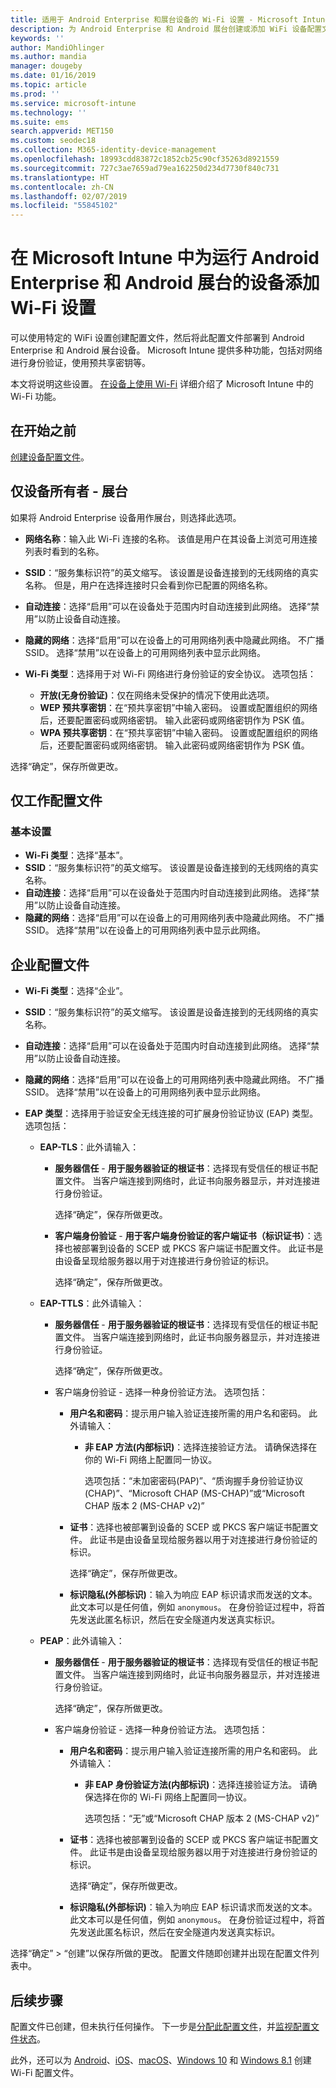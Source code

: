 ```yaml
---
title: 适用于 Android Enterprise 和展台设备的 Wi-Fi 设置 - Microsoft Intune | Microsoft Docs
description: 为 Android Enterprise 和 Android 展台创建或添加 WiFi 设备配置文件。 请参阅不同的设置，包括添加证书、选择 EAP 类型以及在 Microsoft Intune 中选择身份验证方法。 对于展台设备，还要输入网络的预共享密码。
keywords: ''
author: MandiOhlinger
ms.author: mandia
manager: dougeby
ms.date: 01/16/2019
ms.topic: article
ms.prod: ''
ms.service: microsoft-intune
ms.technology: ''
ms.suite: ems
search.appverid: MET150
ms.custom: seodec18
ms.collection: M365-identity-device-management
ms.openlocfilehash: 18993cdd83872c1852cb25c90cf35263d8921559
ms.sourcegitcommit: 727c3ae7659ad79ea162250d234d7730f840c731
ms.translationtype: HT
ms.contentlocale: zh-CN
ms.lasthandoff: 02/07/2019
ms.locfileid: "55845102"
---
```

# <a name="add-wi-fi-settings-for-devices-running-android-enterprise-and-android-kiosk-in-microsoft-intune"></a>在 Microsoft Intune 中为运行 Android Enterprise 和 Android 展台的设备添加 Wi-Fi 设置

可以使用特定的 WiFi 设置创建配置文件，然后将此配置文件部署到 Android Enterprise 和 Android 展台设备。 Microsoft Intune 提供多种功能，包括对网络进行身份验证，使用预共享密钥等。

本文将说明这些设置。 [在设备上使用 Wi-Fi](wi-fi-settings-configure.md) 详细介绍了 Microsoft Intune 中的 Wi-Fi 功能。

## <a name="before-you-begin"></a>在开始之前

[创建设备配置文件](wi-fi-settings-configure.md#create-a-device-profile)。

## <a name="device-owner-only---kiosk"></a>仅设备所有者 - 展台

如果将 Android Enterprise 设备用作展台，则选择此选项。

- **网络名称**：输入此 Wi-Fi 连接的名称。 该值是用户在其设备上浏览可用连接列表时看到的名称。
- **SSID**：“服务集标识符”的英文缩写。 该设置是设备连接到的无线网络的真实名称。 但是，用户在选择连接时只会看到你已配置的网络名称。
- **自动连接**：选择“启用”可以在设备处于范围内时自动连接到此网络。 选择“禁用”以防止设备自动连接。
- **隐藏的网络**：选择“启用”可以在设备上的可用网络列表中隐藏此网络。 不广播 SSID。 选择“禁用”以在设备上的可用网络列表中显示此网络。
- **Wi-Fi 类型**：选择用于对 Wi-Fi 网络进行身份验证的安全协议。 选项包括：

  - **开放(无身份验证)**：仅在网络未受保护的情况下使用此选项。
  - **WEP 预共享密钥**：在“预共享密钥”中输入密码。 设置或配置组织的网络后，还要配置密码或网络密钥。 输入此密码或网络密钥作为 PSK 值。
  - **WPA 预共享密钥**：在“预共享密钥”中输入密码。 设置或配置组织的网络后，还要配置密码或网络密钥。 输入此密码或网络密钥作为 PSK 值。

选择“确定”，保存所做更改。

## <a name="work-profile-only"></a>仅工作配置文件

### <a name="basic-settings"></a>基本设置

- **Wi-Fi 类型**：选择“基本”。
- **SSID**：“服务集标识符”的英文缩写。 该设置是设备连接到的无线网络的真实名称。
- **自动连接**：选择“启用”可以在设备处于范围内时自动连接到此网络。 选择“禁用”以防止设备自动连接。
- **隐藏的网络**：选择“启用”可以在设备上的可用网络列表中隐藏此网络。 不广播 SSID。 选择“禁用”以在设备上的可用网络列表中显示此网络。

## <a name="enterprise-profile"></a>企业配置文件

- **Wi-Fi 类型**：选择“企业”。
- **SSID**：“服务集标识符”的英文缩写。 该设置是设备连接到的无线网络的真实名称。
- **自动连接**：选择“启用”可以在设备处于范围内时自动连接到此网络。 选择“禁用”以防止设备自动连接。
- **隐藏的网络**：选择“启用”可以在设备上的可用网络列表中隐藏此网络。 不广播 SSID。 选择“禁用”以在设备上的可用网络列表中显示此网络。
- **EAP 类型**：选择用于验证安全无线连接的可扩展身份验证协议 (EAP) 类型。 选项包括： 

  - **EAP-TLS**：此外请输入：

    - **服务器信任** - **用于服务器验证的根证书**：选择现有受信任的根证书配置文件。 当客户端连接到网络时，此证书向服务器显示，并对连接进行身份验证。

      选择“确定”，保存所做更改。

    - **客户端身份验证** - **用于客户端身份验证的客户端证书（标识证书）**：选择也被部署到设备的 SCEP 或 PKCS 客户端证书配置文件。 此证书是由设备呈现给服务器以用于对连接进行身份验证的标识。

      选择“确定”，保存所做更改。

  - **EAP-TTLS**：此外请输入：

    - **服务器信任** - **用于服务器验证的根证书**：选择现有受信任的根证书配置文件。 当客户端连接到网络时，此证书向服务器显示，并对连接进行身份验证。

      选择“确定”，保存所做更改。

    - 客户端身份验证 - 选择一种身份验证方法。 选项包括：

      - **用户名和密码**：提示用户输入验证连接所需的用户名和密码。 此外请输入：
        - **非 EAP 方法(内部标识)**：选择连接验证方法。 请确保选择在你的 Wi-Fi 网络上配置同一协议。

          选项包括：“未加密密码(PAP)”、“质询握手身份验证协议(CHAP)”、“Microsoft CHAP (MS-CHAP)”或“Microsoft CHAP 版本 2 (MS-CHAP v2)”

      - **证书**：选择也被部署到设备的 SCEP 或 PKCS 客户端证书配置文件。 此证书是由设备呈现给服务器以用于对连接进行身份验证的标识。

        选择“确定”，保存所做更改。

      - **标识隐私(外部标识)**：输入为响应 EAP 标识请求而发送的文本。 此文本可以是任何值，例如 `anonymous`。 在身份验证过程中，将首先发送此匿名标识，然后在安全隧道内发送真实标识。

  - **PEAP**：此外请输入：

    - **服务器信任** - **用于服务器验证的根证书**：选择现有受信任的根证书配置文件。 当客户端连接到网络时，此证书向服务器显示，并对连接进行身份验证。

      选择“确定”，保存所做更改。

    - 客户端身份验证 - 选择一种身份验证方法。 选项包括：

      - **用户名和密码**：提示用户输入验证连接所需的用户名和密码。 此外请输入：
        - **非 EAP 身份验证方法(内部标识)**：选择连接验证方法。 请确保选择在你的 Wi-Fi 网络上配置同一协议。

          选项包括：“无”或“Microsoft CHAP 版本 2 (MS-CHAP v2)”

      - **证书**：选择也被部署到设备的 SCEP 或 PKCS 客户端证书配置文件。 此证书是由设备呈现给服务器以用于对连接进行身份验证的标识。

        选择“确定”，保存所做更改。

      - **标识隐私(外部标识)**：输入为响应 EAP 标识请求而发送的文本。 此文本可以是任何值，例如 `anonymous`。 在身份验证过程中，将首先发送此匿名标识，然后在安全隧道内发送真实标识。

选择“确定” > “创建”以保存所做的更改。 配置文件随即创建并出现在配置文件列表中。

## <a name="next-steps"></a>后续步骤

配置文件已创建，但未执行任何操作。 下一步是[分配此配置文件](device-profile-assign.md)，并[监视配置文件状态](device-profile-monitor.md)。

此外，还可以为 [Android](wi-fi-settings-android.md)、[iOS](wi-fi-settings-ios.md)、[macOS](wi-fi-settings-macos.md)、[Windows 10](wi-fi-settings-windows.md) 和 [Windows 8.1](wi-fi-settings-import-windows-8-1.md) 创建 Wi-Fi 配置文件。
